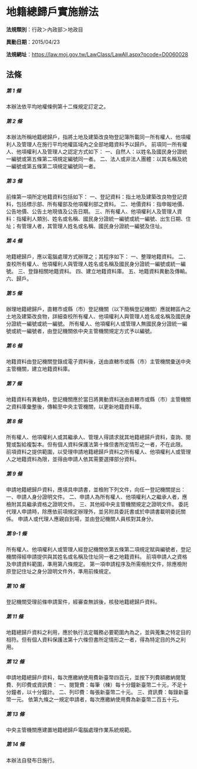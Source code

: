 # 地籍總歸戶實施辦法

**法規類別**：行政＞內政部＞地政目

**異動日期**：2015/04/23  

**法規網址**：https://law.moj.gov.tw/LawClass/LawAll.aspx?pcode=D0060028





## 法條
##### 第 1 條
本辦法依平均地權條例第十二條規定訂定之。

##### 第 2 條
本辦法所稱地籍總歸戶，指將土地及建築改良物登記簿所載同一所有權人、他項權利人及管理人在施行平均地權區域內之全部地籍資料予以歸戶。
前項同一所有權人、他項權利人及管理人之認定方式如下：
一、自然人：以姓名及國民身分證統一編號或第五條第二項規定編號同一者。
二、法人或非法人團體：以其名稱及統一編號或第五條第二項規定編號同一者。

##### 第 3 條
前條第一項所定地籍資料包括如下：
一、登記資料：指土地及建築改良物登記資料，包括標示部、所有權部及他項權利部之資料。
二、地價資料：指申報地價、公告地價、公告土地現值及公告日期。
三、所有權人、他項權利人及管理人資料：指權利人類別、姓名或名稱、國民身分證統一編號或統一編號、出生日期、住址；有管理人者，其管理人姓名或名稱、國民身分證統一編號及住址。

##### 第 4 條
地籍總歸戶，應以電腦處理方式辦理之；其程序如下：
一、整理地籍資料。
二、查校所有權人、他項權利人與管理人姓名或名稱及國民身分證統一編號或統一編號。
三、登錄相關地籍資料。
四、建立地籍資料庫。
五、地籍資料異動及傳輸。
六、歸戶。

##### 第 5 條
辦理地籍總歸戶，直轄市或縣（市）登記機關（以下簡稱登記機關）應就轄區內之土地及建築改良物，詳細查校所有權人、他項權利人與管理人姓名或名稱及國民身分證統一編號或統一編號。
所有權人、他項權利人或管理人無國民身分證統一編號或統一編號者，由登記機關依中央主管機關規定方式予以編號。

##### 第 6 條
地籍資料由登記機關登錄成電子資料後，送由直轄市或縣（市）主管機關彙送中央主管機關，建立地籍資料庫。

##### 第 7 條
地籍資料有異動時，登記機關應於當日將異動資料送由直轄市或縣（市）主管機關之資料庫彙整後，傳輸至中央主管機關，以更新地籍資料庫。

##### 第 8 條
所有權人、他項權利人或其繼承人、管理人得請求就其地籍總歸戶資料，查詢、閱覽或製給複製本。但有個人資料保護法第十條但書所定情形之一者，不在此限。
前項資料之提供範圍，以受理申請地籍總歸戶資料之所有權人、他項權利人或管理人之地籍資料為限，並得由申請人依其需要選擇部分資料。

##### 第 9 條
申請地籍總歸戶資料，應填具申請書，並檢附下列文件，向任一登記機關提出：
一、申請人身分證明文件。
二、申請人為所有權人、他項權利人之繼承人者，應檢附其具繼承資格之證明文件。
三、其他經中央主管機關規定之證明文件。
委託代理人申請時，除應依前項規定辦理外，並另附具委託書或於申請書載明委託關係。
申請人或代理人應親自到場，並由登記機關人員核對其身分。

##### 第 9-1 條
所有權人、他項權利人或管理人經登記機關依第五條第二項規定賦與編號者，登記機關得經申請提供與其姓名或名稱及住址同一者之地籍資料。
前項申請人之資格及申請資料範圍，準用第八條規定。
第一項申請程序及所需檢附文件，除應檢附原登記住址之身分證明文件外，準用前條規定。

##### 第 10 條
登記機關受理前條申請案件，經審查無誤後，核發地籍總歸戶資料。

##### 第 11 條
地籍總歸戶資料之利用，應於執行法定職務必要範圍內為之，並與蒐集之特定目的相符。但有個人資料保護法第十六條但書所定情形之一者，得為特定目的外之利用。

##### 第 12 條
申請地籍總歸戶資料，每次應繳納使用費新臺幣四百元，並按下列費額繳納閱覽費、列印費或資訊費：
一、閱覽費：每筆（棟）每十分鐘新臺幣二十元，不足十分鐘者，以十分鐘計。
二、列印費：每張新臺幣二十元。
三、資訊費：每錄新臺幣一元。
依第九條之一規定申請者，每次應繳納使用費為新臺幣二百五十元。

##### 第 13 條
中央主管機關應建置地籍總歸戶電腦處理作業系統規範。

##### 第 14 條
本辦法自發布日施行。


